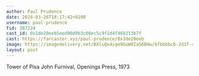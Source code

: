 ```yaml
---
author: Paul Prudence
date: 2024-03-26T18:17:42+0100
username: paul-prudence
fid: 307224
cast_id: 0x1de20eeb5eed90d0b3c00ec5c9f1d4f46b213b7f
cast: https://farcaster.xyz/paul-prudence/0x1de20eeb
image: https://imagedelivery.net/BXluQx4ige9GuW0Ia56BHw/bfbbbbc6-2d1f-4953-7d44-51aa4d005a00/original
layout: post
---
```


Tower of Pisa
John Furnival,
Openings Press, 1973

<img src='https://imagedelivery.net/BXluQx4ige9GuW0Ia56BHw/bfbbbbc6-2d1f-4953-7d44-51aa4d005a00/original' alt='' referrerpolicy='no-referrer'/>
<img src='https://imagedelivery.net/BXluQx4ige9GuW0Ia56BHw/809eb577-1979-41d7-c319-d783200f9300/original' alt='' referrerpolicy='no-referrer'/>
